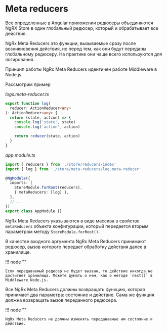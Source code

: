# Meta reducers

Все определенные в Angular приложении редюсеры объединяются NgRX Store в один глобальный редюсер, который и обрабатывает все действия.

NgRx Meta Reducers это функции, вызываемые сразу после возникновения действия, но перед тем, как они будут переданы глобальному редюсеру. На практике они чаще всего используются для логирования.

Принцип работы NgRx Meta Reducers идентичен работе Middleware в Node.js.

Рассмотрим пример

_logs.meta-reducer.ts_

```ts
export function log(
  reducer: ActionReducer<any>
): ActionReducer<any> {
  return (state, action) => {
    console.log('state', state)
    console.log('action', action)

    return reducer(state, action)
  }
}
```

_app.module.ts_

```ts
import { reducers } from './store/reducers/index'
import { log } from './store/meta-reducers/log.meta-reducer'

@NgModule({
  imports: [
    StoreModule.forRoot(reducers),
    { metaReducers: [log] },
  ],
  // ...
})
export class AppModule {}
```

NgRx Meta Reducers указываются в виде массива в свойстве `metaReducers` объекта конфигурации, который передается вторым параметром методу `StoreModule.forRoot()`.

В качестве входного аргумента NgRx Meta Reducers принимают редюсер, вызов которого передает обработку действия далее в хранилище.

!!! node ""

    Если передаваемый редюсер не будет вызван, то действие никогда не достигнет хранилища. Можете думать о нем, как о методе `next()` в Middleware Node.js.

Все NgRx Meta Reducers должны возвращать функцию, которая принимает два параметра: состояние и действие. Сама же функция должна возвращать вызов переданного редюсера.

!!! node ""

    NgRx Meta Reducers не должны изменять передаваемые им состояние и действие.
